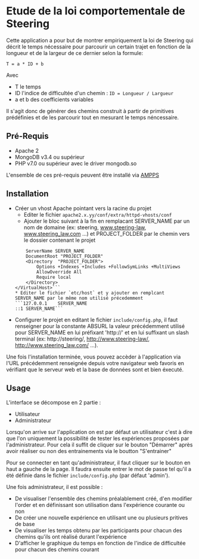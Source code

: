 Etude de la loi comportementale de Steering
===========================================

Cette application a pour but de montrer empiriquement la loi de Steering qui décrit le temps nécessaire pour parcourir un certain trajet en fonction de la longueur et de la largeur de ce dernier selon la formule: 

`T = a * ID + b`

Avec 
* T le temps
* ID l'indice de difficultée d'un chemin : `ID = Longueur / Largueur`
* a et b des coefficients variables

Il s'agit donc de générer des chemins construit à partir de primitives prédéfinies et de les parcourir tout en mesurant le temps néncessaire.


Pré-Requis
----------

* Apache 2
* MongoDB v3.4 ou supérieur
* PHP v7.0 ou supérieur avec le driver mongodb.so

L'ensemble de ces pré-requis peuvent être installé via [AMPPS](http://www.ampps.com/download)


Installation
------------

* Créer un vhost Apache pointant vers la racine du projet
	* Editer le fichier `apache2.x.yy/conf/extra/httpd-vhosts/conf`
	* Ajouter le bloc suivant à la fin en remplacant SERVER_NAME par un nom de domaine (ex: steering, www.steering-law, www.steering_law.com ...) et PROJECT_FOLDER par le chemin vers le dossier contenant le projet
	```<VirtualHost *:80>
		ServerName SERVER_NAME
		DocumentRoot "PROJECT_FOLDER"
		<Directory  "PROJECT_FOLDER">
			Options +Indexes +Includes +FollowSymLinks +MultiViews
			AllowOverride All
			Require local
		</Directory>
	</VirtualHost>```
	* Editer le fichier `etc/host` et y ajouter en remplcant SERVER_NAME par le même nom utilisé précedemment
	```127.0.0.1	SERVER_NAME
	::1	SERVER_NAME```
* Configurer le projet en editant le fichier `include/config.php`, il faut renseigner pour la constante ABSURL la valeur précédemment utilisé pour SERVER_NAME en lui préfixant 'http://' et en lui suffixant un slash terminal (ex: http://steering/, http://www.steering-law/, http://www.steering_law.com/ ...).

Une fois l'installation terminée, vous pouvez accèder à l'application via l'URL précédemment renseignée depuis votre navigateur web favoris en vérifiant que le serveur web et la base de données sont et bien éxecuté.

Usage
------

L'interface se décompose en 2 partie :
* Utilisateur
* Administrateur

Lorsqu'on arrive sur l'application on est par défaut un utilisateur c'est à dire que l'on uniquement la possibilité de tester les expériences proposées par l'administrateur.
Pour cela il suffit de cliquer sur le bouton "Démarrer" après avoir réaliser ou non des entrainements via le boutton "S'entrainer"

Pour se connecter en tant qu'administrateur, il faut cliquer sur le bouton en haut a gauche de la page. Il faudra ensuite entrer le mot de passe tel qu'il a été définie dans le fichier `include/config.php` (par défaut 'admin').

Une fois administrateur, il est possible :
* De visualiser l'ensemble des chemins préalablement créé, d'en modifier l'order et en définissant son utilisation dans l'expérience courante ou non
* De créer une nouvelle expérience en utilisant une ou plusieurs pritives de base
* De visualiser les temps obtenu par les participants pour chacun des chemins qu'ils ont réalisé durant l'expérience
* D'afficher le graphique du temps en fonction de l'indice de difficultée pour chacun des chemins courant
